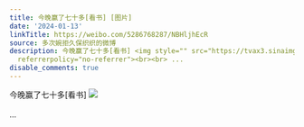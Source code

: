 ```yaml
---
title: 今晚赢了七十多[看书] [图片]
date: '2024-01-13'
linkTitle: https://weibo.com/5286768287/NBHljhEcR
source: 多次婉拒久保织织的微博
description: 今晚赢了七十多[看书] <img style="" src="https://tvax3.sinaimg.cn/large/005LMJWfgy1hlsd6f9wp3j30u0140agm.jpg"
  referrerpolicy="no-referrer"><br><br> ...
disable_comments: true
---
```

今晚赢了七十多[看书] <img style="" src="https://tvax3.sinaimg.cn/large/005LMJWfgy1hlsd6f9wp3j30u0140agm.jpg" referrerpolicy="no-referrer"><br><br> ...